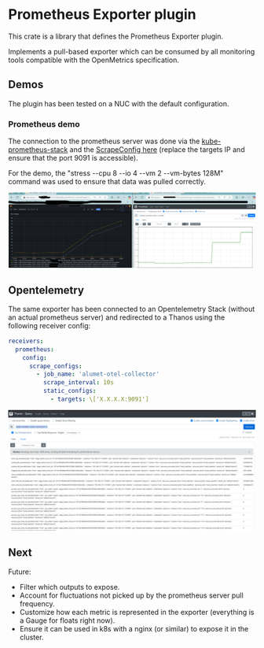 # Prometheus Exporter plugin

This crate is a library that defines the Prometheus Exporter plugin.

Implements a pull-based exporter which can be consumed by all monitoring tools compatible with the OpenMetrics specification.

## Demos

The plugin has been tested on a NUC with the default configuration.

### Prometheus demo

The connection to the prometheus server was done via the [kube-prometheus-stack](https://github.com/prometheus-community/helm-charts/blob/main/charts/kube-prometheus-stack/README.md) and the [ScrapeConfig here](./docs/alumet-scrape-config.yaml) (replace the targets IP and ensure that the port 9091 is accessible).

For the demo, the "stress --cpu 8 --io 4 --vm 2 --vm-bytes 128M" command was used to ensure that data was pulled correctly.

![demo](./docs/prom-demo.png)

## Opentelemetry

The same exporter has been connected to an Opentelemetry Stack (without an actual prometheus server) and redirected to a Thanos using the following receiver config:

```yaml
receivers:
  prometheus:
    config:
      scrape_configs:
        - job_name: 'alumet-otel-collector'
          scrape_interval: 10s
          static_configs:
            - targets: \['X.X.X.X:9091']
```

![demo](./docs/otel-demo.png)

## Next

Future:
- Filter which outputs to expose.
- Account for fluctuations not picked up by the prometheus server pull frequency.
- Customize how each metric is represented in the exporter (everything is a Gauge for floats right now).
- Ensure it can be used in k8s with a nginx (or similar) to expose it in the cluster.
